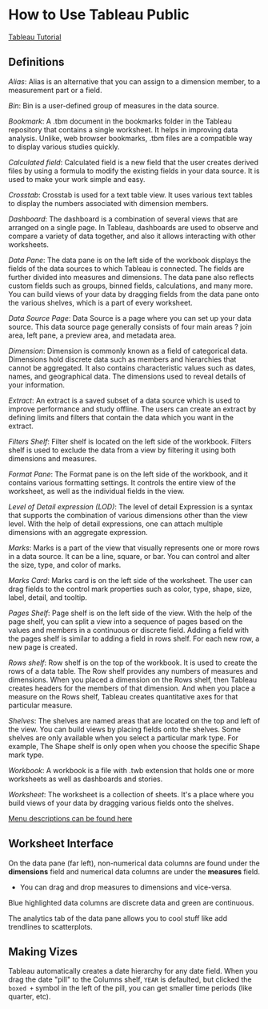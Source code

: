 # How to Use Tableau Public

[Tableau Tutorial](https://www.javatpoint.com/tableau)

## Definitions

*Alias*: Alias is an alternative that you can assign to a dimension member, to a measurement part or a field.

*Bin*: Bin is a user-defined group of measures in the data source.

*Bookmark*: A .tbm document in the bookmarks folder in the Tableau repository that contains a single worksheet. It helps in improving data analysis. Unlike, web browser bookmarks, .tbm files are a compatible way to display various studies quickly.

*Calculated field*: Calculated field is a new field that the user creates derived files by using a formula to modify the existing fields in your data source. It is used to make your work simple and easy.

*Crosstab*: Crosstab is used for a text table view. It uses various text tables to display the numbers associated with dimension members.

*Dashboard*: The dashboard is a combination of several views that are arranged on a single page. In Tableau, dashboards are used to observe and compare a variety of data together, and also it allows interacting with other worksheets.

*Data Pane*: The data pane is on the left side of the workbook displays the fields of the data sources to which Tableau is connected. The fields are further divided into measures and dimensions. The data pane also reflects custom fields such as groups, binned fields, calculations, and many more. You can build views of your data by dragging fields from the data pane onto the various shelves, which is a part of every worksheet.

*Data Source Page*: Data Source is a page where you can set up your data source. This data source page generally consists of four main areas ? join area, left pane, a preview area, and metadata area.

*Dimension*: Dimension is commonly known as a field of categorical data. Dimensions hold discrete data such as members and hierarchies that cannot be aggregated. It also contains characteristic values such as dates, names, and geographical data. The dimensions used to reveal details of your information.

*Extract*: An extract is a saved subset of a data source which is used to improve performance and study offline. The users can create an extract by defining limits and filters that contain the data which you want in the extract.

*Filters Shelf*: Filter shelf is located on the left side of the workbook. Filters shelf is used to exclude the data from a view by filtering it using both dimensions and measures.

*Format Pane*: The Format pane is on the left side of the workbook, and it contains various formatting settings. It controls the entire view of the worksheet, as well as the individual fields in the view.

*Level of Detail expression (LOD)*: The level of detail Expression is a syntax that supports the combination of various dimensions other than the view level. With the help of detail expressions, one can attach multiple dimensions with an aggregate expression.

*Marks*: Marks is a part of the view that visually represents one or more rows in a data source. It can be a line, square, or bar. You can control and alter the size, type, and color of marks.

*Marks Card*: Marks card is on the left side of the worksheet. The user can drag fields to the control mark properties such as color, type, shape, size, label, detail, and tooltip.

*Pages Shelf*: Page shelf is on the left side of the view. With the help of the page shelf, you can split a view into a sequence of pages based on the values and members in a continuous or discrete field. Adding a field with the pages shelf is similar to adding a field in rows shelf. For each new row, a new page is created.

*Rows shelf*: Row shelf is on the top of the workbook. It is used to create the rows of a data table. The Row shelf provides any numbers of measures and dimensions. When you placed a dimension on the Rows shelf, then Tableau creates headers for the members of that dimension. And when you place a measure on the Rows shelf, Tableau creates quantitative axes for that particular measure.

*Shelves*: The shelves are named areas that are located on the top and left of the view. You can build views by placing fields onto the shelves. Some shelves are only available when you select a particular mark type. For example, The Shape shelf is only open when you choose the specific Shape mark type.

*Workbook*: A workbook is a file with .twb extension that holds one or more worksheets as well as dashboards and stories.

*Worksheet*: The worksheet is a collection of sheets. It's a place where you build views of your data by dragging various fields onto the shelves.

[Menu descriptions can be found here](https://www.javatpoint.com/tableau-desktop-workspace)

## Worksheet Interface

On the data pane (far left), non-numerical data columns are found under the **dimensions** field and numerical data columns are under the **measures** field.

- You can drag and drop measures to dimensions and vice-versa.

Blue highlighted data columns are discrete data and green are continuous.

The analytics tab of the data pane allows you to cool stuff like add trendlines to scatterplots.

## Making Vizes

Tableau automatically creates a date hierarchy for any date field. When you drag the date "pill" to the Columns shelf, `YEAR` is defaulted, but clicked the `boxed +` symbol in the left of the pill, you can get smaller time periods (like quarter, etc).
